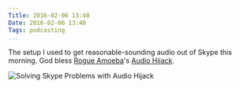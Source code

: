 ```yaml
---
Title: 2016-02-06 13:40
Date: 2016-02-06 13:40
Tags: podcasting
...
```


The setup I used to get reasonable-sounding audio out of Skype this morning. God
bless [Rogue Amoeba]'s [Audio Hijack].

![Solving Skype Problems with Audio Hijack](//cdn.chriskrycho.com/images/hijack-skype-problems.png)

[Rogue Amoeba]: https://rogueamoeba.com/
[Audio Hijack]: https://rogueamoeba.com/audiohijack/